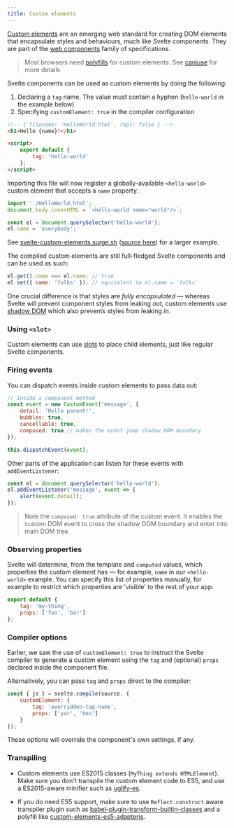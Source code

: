 ```yaml
---
title: Custom elements
---
```


[Custom elements](https://developer.mozilla.org/en-US/docs/Web/Web_Components/Custom_Elements) are an emerging web standard for creating DOM elements that encapsulate styles and behaviours, much like Svelte components. They are part of the [web components](https://developer.mozilla.org/en-US/docs/Web/Web_Components) family of specifications.

> Most browsers need [polyfills](https://www.webcomponents.org/polyfills) for custom elements. See [caniuse](https://caniuse.com/#feat=custom-elementsv1) for more details

Svelte components can be used as custom elements by doing the following:

1. Declaring a `tag` name. The value must contain a hyphen (`hello-world` in the example below)
2. Specifying `customElement: true` in the compiler configuration

```html
<!-- { filename: 'HelloWorld.html', repl: false } -->
<h1>Hello {name}!</h1>

<script>
	export default {
		tag: 'hello-world'
	};
</script>
```

Importing this file will now register a globally-available `<hello-world>` custom element that accepts a `name` property:

```js
import './HelloWorld.html';
document.body.innerHTML = `<hello-world name="world"/>`;

const el = document.querySelector('hello-world');
el.name = 'everybody';
```

See [svelte-custom-elements.surge.sh](http://svelte-custom-elements.surge.sh/) ([source here](https://github.com/sveltejs/template-custom-element)) for a larger example.

The compiled custom elements are still full-fledged Svelte components and can be used as such:

```js
el.get().name === el.name; // true
el.set({ name: 'folks' }); // equivalent to el.name = 'folks'
```

One crucial difference is that styles are *fully encapsulated* — whereas Svelte will prevent component styles from leaking *out*, custom elements use [shadow DOM](https://developer.mozilla.org/en-US/docs/Web/Web_Components/Shadow_DOM) which also prevents styles from leaking *in*.

### Using `<slot>`

Custom elements can use [slots](guide#composing-with-slot) to place child elements, just like regular Svelte components.

### Firing events

You can dispatch events inside custom elements to pass data out:

```js
// inside a component method
const event = new CustomEvent('message', {
	detail: 'Hello parent!',
	bubbles: true,
	cancellable: true,
	composed: true // makes the event jump shadow DOM boundary
});

this.dispatchEvent(event);
```

Other parts of the application can listen for these events with `addEventListener`:

```js
const el = document.querySelector('hello-world');
el.addEventListener('message', event => {
	alert(event.detail);
});
```

> Note the `composed: true` attribute of the custom event. It enables the custom DOM event to cross the shadow DOM boundary and enter into main DOM tree.

### Observing properties

Svelte will determine, from the template and `computed` values, which properties the custom element has — for example, `name` in our `<hello-world>` example. You can specify this list of properties manually, for example to restrict which properties are 'visible' to the rest of your app:

```js
export default {
	tag: 'my-thing',
	props: ['foo', 'bar']
};
```

### Compiler options

Earlier, we saw the use of `customElement: true` to instruct the Svelte compiler to generate a custom element using the `tag` and (optional) `props` declared inside the component file.

Alternatively, you can pass `tag` and `props` direct to the compiler:

```js
const { js } = svelte.compile(source, {
	customElement: {
		tag: 'overridden-tag-name',
		props: ['yar', 'boo']
	}
});
```

These options will override the component's own settings, if any.

### Transpiling

* Custom elements use ES2015 classes (`MyThing extends HTMLElement`). Make sure you don't transpile the custom element code to ES5, and use a ES2015-aware minifier such as [uglify-es](https://www.npmjs.com/package/uglify-es).

* If you do need ES5 support, make sure to use `Reflect.construct` aware transpiler plugin such as [babel-plugin-transform-builtin-classes](https://github.com/WebReflection/babel-plugin-transform-builtin-classes) and a polyfill like [custom-elements-es5-adapterjs](https://github.com/webcomponents/webcomponentsjs#custom-elements-es5-adapterjs).
